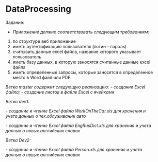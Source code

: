 # DataProcessing
Задание:

- *Приложение должно соответствовать следующим требованиям:*

1.	по структуре  веб приложение
2.	иметь аутентификацию пользователя (логин - пароль)
3.	считывать данные excel файла, название которого указывает пользователь
4.	иметь базу данных, в которую заносятся считанные данные excel файла
5.	иметь определенные запросы, которые заносятся в определенное место  в Word файл или PDF.

*Ветка master содержит следующую реализацию:*
*- создание Excel файла;*
*- создание листов в файле Excel с ячейками*

*Ветка dev1:*

 *- создание и чтение Excel файла WorkOnTheCar.xls для хранения и учета данных о тех.облуживании авто*
 
 *- создание и чтение Excel файла EngRusDict.xls для хранения и учета данных о новых английских словах*
 
*Ветка Dev2:* 
 
 *- создание и чтение Excel файла Person.xls для хранения и учета данных о новых английских словах*
 
